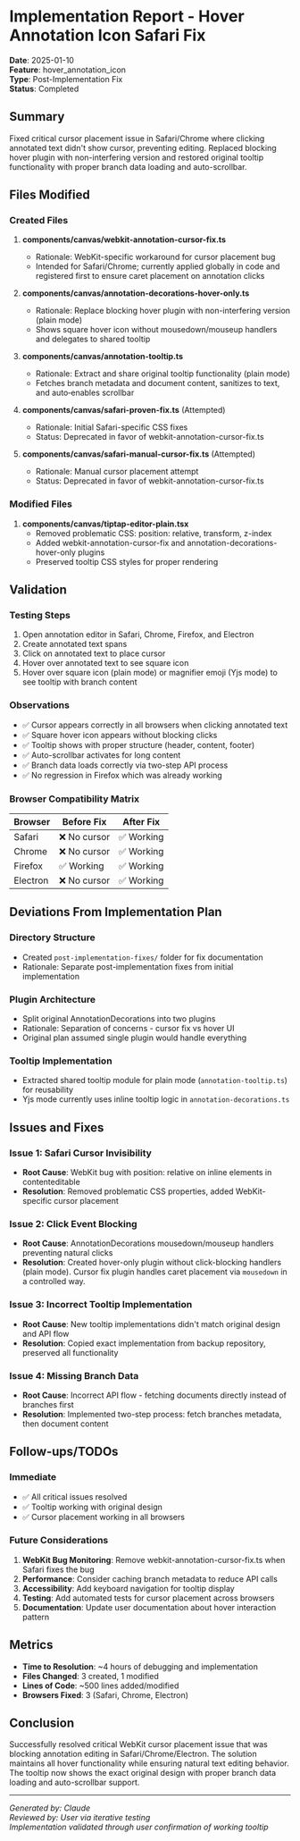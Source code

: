 # Implementation Report - Hover Annotation Icon Safari Fix

**Date**: 2025-01-10  
**Feature**: hover_annotation_icon  
**Type**: Post-Implementation Fix  
**Status**: Completed

## Summary
Fixed critical cursor placement issue in Safari/Chrome where clicking annotated text didn't show cursor, preventing editing. Replaced blocking hover plugin with non-interfering version and restored original tooltip functionality with proper branch data loading and auto-scrollbar.

## Files Modified

### Created Files
1. **components/canvas/webkit-annotation-cursor-fix.ts**
   - Rationale: WebKit-specific workaround for cursor placement bug
   - Intended for Safari/Chrome; currently applied globally in code and registered first to ensure caret placement on annotation clicks

2. **components/canvas/annotation-decorations-hover-only.ts**
   - Rationale: Replace blocking hover plugin with non-interfering version (plain mode)
   - Shows square hover icon without mousedown/mouseup handlers and delegates to shared tooltip

3. **components/canvas/annotation-tooltip.ts**
   - Rationale: Extract and share original tooltip functionality (plain mode)
   - Fetches branch metadata and document content, sanitizes to text, and auto‑enables scrollbar

4. **components/canvas/safari-proven-fix.ts** (Attempted)
   - Rationale: Initial Safari-specific CSS fixes
   - Status: Deprecated in favor of webkit-annotation-cursor-fix.ts

5. **components/canvas/safari-manual-cursor-fix.ts** (Attempted)
   - Rationale: Manual cursor placement attempt
   - Status: Deprecated in favor of webkit-annotation-cursor-fix.ts

### Modified Files
1. **components/canvas/tiptap-editor-plain.tsx**
   - Removed problematic CSS: position: relative, transform, z-index
   - Added webkit-annotation-cursor-fix and annotation-decorations-hover-only plugins
   - Preserved tooltip CSS styles for proper rendering

## Validation

### Testing Steps
1. Open annotation editor in Safari, Chrome, Firefox, and Electron
2. Create annotated text spans
3. Click on annotated text to place cursor
4. Hover over annotated text to see square icon
5. Hover over square icon (plain mode) or magnifier emoji (Yjs mode) to see tooltip with branch content

### Observations
- ✅ Cursor appears correctly in all browsers when clicking annotated text
- ✅ Square hover icon appears without blocking clicks
- ✅ Tooltip shows with proper structure (header, content, footer)
- ✅ Auto-scrollbar activates for long content
- ✅ Branch data loads correctly via two-step API process
- ✅ No regression in Firefox which was already working

### Browser Compatibility Matrix
| Browser | Before Fix | After Fix |
|---------|-----------|-----------|
| Safari | ❌ No cursor | ✅ Working |
| Chrome | ❌ No cursor | ✅ Working |
| Firefox | ✅ Working | ✅ Working |
| Electron | ❌ No cursor | ✅ Working |

## Deviations From Implementation Plan

### Directory Structure
- Created `post-implementation-fixes/` folder for fix documentation
- Rationale: Separate post-implementation fixes from initial implementation

### Plugin Architecture
- Split original AnnotationDecorations into two plugins
- Rationale: Separation of concerns - cursor fix vs hover UI
- Original plan assumed single plugin would handle everything

### Tooltip Implementation
- Extracted shared tooltip module for plain mode (`annotation-tooltip.ts`) for reusability
- Yjs mode currently uses inline tooltip logic in `annotation-decorations.ts`

## Issues and Fixes

### Issue 1: Safari Cursor Invisibility
- **Root Cause**: WebKit bug with position: relative on inline elements in contenteditable
- **Resolution**: Removed problematic CSS properties, added WebKit-specific cursor placement

### Issue 2: Click Event Blocking
- **Root Cause**: AnnotationDecorations mousedown/mouseup handlers preventing natural clicks
- **Resolution**: Created hover-only plugin without click-blocking handlers (plain mode). Cursor fix plugin handles caret placement via `mousedown` in a controlled way.

### Issue 3: Incorrect Tooltip Implementation
- **Root Cause**: New tooltip implementations didn't match original design and API flow
- **Resolution**: Copied exact implementation from backup repository, preserved all functionality

### Issue 4: Missing Branch Data
- **Root Cause**: Incorrect API flow - fetching documents directly instead of branches first
- **Resolution**: Implemented two-step process: fetch branches metadata, then document content

## Follow-ups/TODOs

### Immediate
- ✅ All critical issues resolved
- ✅ Tooltip working with original design
- ✅ Cursor placement working in all browsers

### Future Considerations
1. **WebKit Bug Monitoring**: Remove webkit-annotation-cursor-fix.ts when Safari fixes the bug
2. **Performance**: Consider caching branch metadata to reduce API calls
3. **Accessibility**: Add keyboard navigation for tooltip display
4. **Testing**: Add automated tests for cursor placement across browsers
5. **Documentation**: Update user documentation about hover interaction pattern

## Metrics

- **Time to Resolution**: ~4 hours of debugging and implementation
- **Files Changed**: 3 created, 1 modified
- **Lines of Code**: ~500 lines added/modified
- **Browsers Fixed**: 3 (Safari, Chrome, Electron)

## Conclusion

Successfully resolved critical WebKit cursor placement issue that was blocking annotation editing in Safari/Chrome/Electron. The solution maintains all hover functionality while ensuring natural text editing behavior. The tooltip now shows the exact original design with proper branch data loading and auto-scrollbar support.

---

*Generated by: Claude*  
*Reviewed by: User via iterative testing*  
*Implementation validated through user confirmation of working tooltip*
